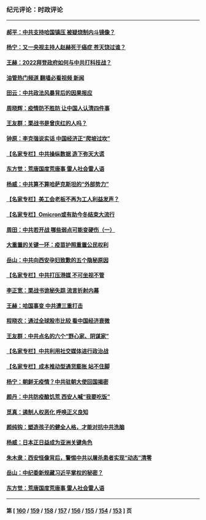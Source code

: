 ### 纪元评论：时政评论
---
#### [郝平：中共支持哈国镇压 被疑烧制内斗镜像？](../../pages/nsc1025/n13497952.md?01120330) 
#### [杨宁：又一央视主持人赵赫死于癌症 苍天饶过谁？](../../pages/nsc1025/n13497655.md?01120330) 
#### [王赫：2022拜登政府如何与中共打科技战？](../../pages/nsc1025/n13496893.md?01120330) 
#### [油管热门频道 翻墙必看视频 新闻](ok?01120330)
#### [田云：中共政法风暴背后的因果报应](../../pages/nsc1025/n13496264.md?01120330) 
#### [周晓辉：疫情防不胜防  让中国人认清四件事](../../pages/nsc1025/n13495551.md?01120330) 
#### [王友群：栗战书是曾庆红的人吗？](../../pages/nsc1025/n13495738.md?01120330) 
#### [钟原：李克强说实话 中国经济正“爬坡过坎”](../../pages/nsc1025/n13495582.md?01120330) 
#### [【名家专栏】中共操纵数据 造下弥天大谎](../../pages/nsc1025/n13495097.md?01120330) 
#### [东方觉：荒唐国度荒唐事 雷人社会雷人语](../../pages/nsc1025/n13494708.md?01120330) 
#### [杨威：中共算不算哈萨克斯坦的“外部势力”](../../pages/nsc1025/n13494163.md?01120330) 
#### [【名家专栏】美工会老板不再为工人利益发声？](../../pages/nsc1025/n13492676.md?01120330) 
#### [【名家专栏】Omicron或有助今冬结束大流行](../../pages/nsc1025/n13491194.md?01120330) 
#### [周田：中共若开战 哪些弱点可能变硬伤（一）](../../pages/nsc1025/n13491030.md?01120330) 
#### [大重置的关键一环：疫苗护照重置公民权利](../../pages/nsc1025/n13490962.md?01120330) 
#### [岳山：中共向西安孕妇致歉的五个隐秘原因](../../pages/nsc1025/n13490770.md?01120330) 
#### [【名家专栏】中共打压港媒 不可坐视不管](../../pages/nsc1025/n13490471.md?01120330) 
#### [李正宽：栗战书诡秘失踪 流言折射内幕](../../pages/nsc1025/n13490019.md?01120330) 
#### [王赫：哈国事变 中共遭三重打击](../../pages/nsc1025/n13489399.md?01120330) 
#### [程晓农：通过全球股市比较 看中国经济衰微](../../pages/nsc1025/n13489223.md?01120330) 
#### [王友群：中共点名的六个“野心家、阴谋家”](../../pages/nsc1025/n13489448.md?01120330) 
#### [【名家专栏】中共利用社交媒体进行政治战](../../pages/nsc1025/n13488559.md?01120330) 
#### [【名家专栏】成本推动型通货膨胀 站不住脚](../../pages/nsc1025/n13488716.md?01120330) 
#### [杨宁：朝鲜无疫情？中共驻朝大使回国揭密](../../pages/nsc1025/n13489104.md?01120330) 
#### [颜丹：中共防疫酿饥荒 西安人喊“我要吃饭”](../../pages/nsc1025/n13489064.md?01120330) 
#### [觅真：遏制人权恶化 呼唤正义良知](../../pages/nsc1025/n13488648.md?01120330) 
#### [颜纯钩：塑造孩子的健全人格，才能对抗中共洗脑](../../pages/nsc1025/n13488545.md?01120330) 
#### [杨威：日本正日益成为亚洲关键角色](../../pages/nsc1025/n13487497.md?01120330) 
#### [朱木隶：西安怪像背后，警惕中共以屠杀患者实现“动态”清零](../../pages/nsc1025/n13486898.md?01120330) 
#### [岳山：中纪委新规藏习近平掌权的秘密？](../../pages/nsc1025/n13486505.md?01120330) 
#### [东方觉：荒唐国度荒唐事 雷人社会雷人语](../../pages/nsc1025/n13486754.md?01120330) 

---
#### 第 [ [160](./160.md?01120330) / [159](./159.md?01120330) / [158](./158.md?01120330) / [157](./157.md?01120330) / [156](./156.md?01120330) / [155](./155.md?01120330) / [154](./154.md?01120330) / [153](./153.md?01120330) ] 页
